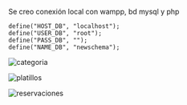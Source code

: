 Se creo conexión local con wampp, bd mysql y php

```
define("HOST_DB", "localhost");
define("USER_DB", "root");
define("PASS_DB", "");
define("NAME_DB", "newschema");
```
![categoria](https://github.com/user-attachments/assets/8c99027a-5637-4f1c-a883-3adaf22e152d)

![platillos](https://github.com/user-attachments/assets/a6e4e29a-6a3b-4407-abb4-b38efd25874e)

![reservaciones](https://github.com/user-attachments/assets/73085752-d487-4b2c-9e98-4528596a7aaa)




 
 
